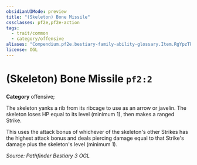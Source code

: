 ```yaml
---
obsidianUIMode: preview
title: "(Skeleton) Bone Missile"
cssclasses: pf2e,pf2e-action
tags:
  - trait/common
  - category/offensive
aliases: "Compendium.pf2e.bestiary-family-ability-glossary.Item.RgYpzTk3XapgVeXZ"
license: OGL
---
```

# (Skeleton) Bone Missile `pf2:2`

### 

**Category** offensive; 




The skeleton yanks a rib from its ribcage to use as an arrow or javelin. The skeleton loses HP equal to its level (minimum 1), then makes a ranged Strike.

This uses the attack bonus of whichever of the skeleton's other Strikes has the highest attack bonus and deals piercing damage equal to that Strike's damage plus the skeleton's level (minimum 1).

*Source: Pathfinder Bestiary 3*
*OGL*